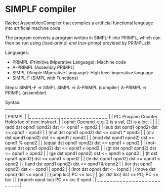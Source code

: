 # SIMPLF compiler
Racket Assembler/Compiler that compiles a artificial functional language into artificial machine code

The program converts a program written in SIMPL-F into PRIMPL, which can then be run using (load-primp) and (run-primp) provided by PRIMPL.rkt 

Languages:
  - PRIMPL (Primitive IMperative Language): Machine code
  - A-PRIMPL (Assembly PRIMPL)
  - SIMPL (Simple IMperative Language): High level imperative language
  - SIMPL-F (SIMPL with Functions)

Steps:
  SIMPL-F => SIMPL
  SIMPL => A-PRIMPL (compiler)
  A-PRIMPL => PRIMPL (assembler)

Syntax:
   _ _ _ _ _ _ _ _ _ _ _ _ _ _ _ _ _ _ _ _ _ _ _ _ _ _
  |                      PRIMPL                      |
  |_ _ _ _ _ _ _ _ _ _ _ _ _ _ _ _ _ _ _ _ _ _ _ _ _ |
  | PC: Program Counter. Holds loc of next instruct. |
  | opnd: Operand. e.g. 2 is a val, (2) is a loc.    |
  |                                                  |
  | (add dst opnd1 opnd2)       dst <= opnd1 + opnd2 |
  | (sub dst opnd1 opnd2)       dst <= opnd1 - opnd2 |
  | (mul dst opnd1 opnd2)       dst <= opnd1 * opnd2 |
  | (div dst opnd1 opnd2)       dst <= opnd1 / opnd2 |
  | (mod dst opnd1 opnd2)       dst <= opnd1 % opnd2 |
  | (equal dst opnd1 opnd2)     dst <= opnd1 = opnd2 |
  | (not-equal dst opnd1 opnd2) dst <= opnd1 ≠ opnd2 |
  | (gt dst opnd1 opnd2)        dst <= opnd1 > opnd2 |
  | (ge dst opnd1 opnd2)        dst <= opnd1 ≥ opnd2 |
  | (lt dst opnd1 opnd2)        dst <= opnd1 < opnd2 |
  | (le dst opnd1 opnd2)        dst <= opnd1 ≤ opnd2 |
  | (land dst opnd1 opnd2)      dst <= opnd1 & opnd2 |
  | (lor dst opnd1 opnd2)       dst <= opnd1 | opnd2 |
  | (lnot dst opnd)             dst <= !opnd         |
  | (move dst opnd)             dst <= opnd          |
  | (jump loc)                  PC <= loc            |
  | (jsr dst loc)               dst <= PC; PC <= loc |
  | (branch opnd loc)           PC <= loc if opnd    |
  | _ _ _ _ _ _ _ _ _ _ _ _ _ _ _ _ _ _ _ _ _ _ _ _ _|
